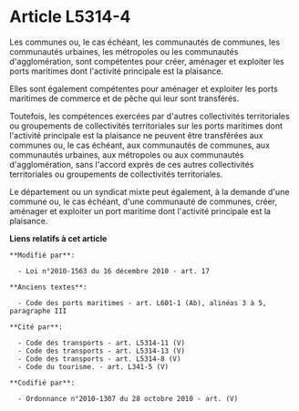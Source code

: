 # Article L5314-4

Les communes ou, le cas échéant, les communautés de communes, les communautés urbaines, les métropoles  ou les communautés
d'agglomération, sont compétentes pour créer, aménager et exploiter les ports maritimes dont l'activité principale est la
plaisance.

Elles sont également compétentes pour aménager et exploiter les ports maritimes de commerce et de pêche qui leur sont
transférés.

Toutefois, les compétences exercées par d'autres collectivités territoriales ou groupements de collectivités territoriales
sur les ports maritimes dont l'activité principale est la plaisance ne peuvent être transférées aux communes ou, le cas
échéant, aux communautés de communes, aux communautés urbaines, aux métropoles  ou aux communautés d'agglomération, sans
l'accord exprès de ces autres collectivités territoriales ou groupements de collectivités territoriales.

Le département ou un syndicat mixte peut également, à la demande d'une commune ou, le cas échéant, d'une communauté de
communes, créer, aménager et exploiter un port maritime dont l'activité principale est la plaisance.

**Liens relatifs à cet article**

	**Modifié par**:

	  - Loi n°2010-1563 du 16 décembre 2010 - art. 17

	**Anciens textes**:

	  - Code des ports maritimes - art. L601-1 (Ab), alinéas 3 à 5, paragraphe III

	**Cité par**:

	  - Code des transports - art. L5314-11 (V)
	  - Code des transports - art. L5314-13 (V)
	  - Code des transports - art. L5314-8 (V)
	  - Code du tourisme. - art. L341-5 (V)

	**Codifié par**:

	  - Ordonnance n°2010-1307 du 28 octobre 2010 - art. (V)
